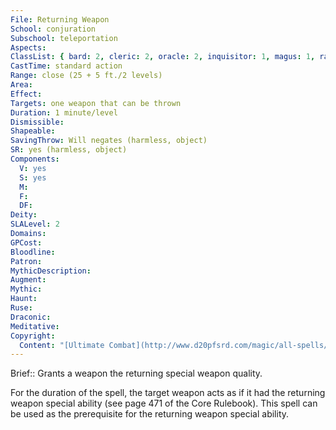 ```yaml
---
File: Returning Weapon
School: conjuration
Subschool: teleportation
Aspects: 
ClassList: { bard: 2, cleric: 2, oracle: 2, inquisitor: 1, magus: 1, ranger: 1, sorcerer: 2, wizard: 2, witch: 2, bloodrager: 1, occultist: 1, psychic: 2 }
CastTime: standard action
Range: close (25 + 5 ft./2 levels)
Area: 
Effect: 
Targets: one weapon that can be thrown
Duration: 1 minute/level
Dismissible: 
Shapeable: 
SavingThrow: Will negates (harmless, object)
SR: yes (harmless, object)
Components:
  V: yes
  S: yes
  M: 
  F: 
  DF: 
Deity: 
SLALevel: 2
Domains: 
GPCost: 
Bloodline: 
Patron: 
MythicDescription: 
Augment: 
Mythic: 
Haunt: 
Ruse: 
Draconic: 
Meditative: 
Copyright:
  Content: "[Ultimate Combat](http://www.d20pfsrd.com/magic/all-spells/r/returning-weapon)"
---
```

Brief:: Grants a weapon the returning special weapon quality.

For the duration of the spell, the target weapon acts as if it had the returning weapon special ability (see page 471 of the Core Rulebook).  This spell can be used as the prerequisite for the returning weapon special ability.
